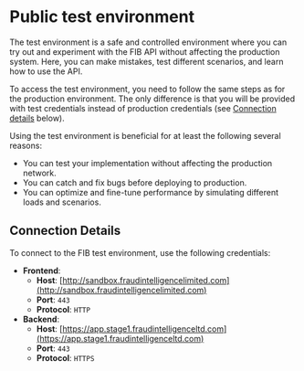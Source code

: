 # Public test environment

The test environment is a safe and controlled environment where you can try out and experiment with the FIB API without affecting the production system. Here, you can make mistakes, test different scenarios, and learn how to use the API.

To access the test environment, you need to follow the same steps as for the production environment. The only difference is that you will be provided with test credentials instead of production credentials (see [Connection details](#connection-details) below).

Using the test environment is beneficial for at least the following several reasons:

- You can test your implementation without affecting the production network.
- You can catch and fix bugs before deploying to production.
- You can optimize and fine-tune performance by simulating different loads and scenarios.

## Connection Details

To connect to the FIB test environment, use the following credentials:

- **Frontend**:
  - **Host**: [http://sandbox.fraudintelligencelimited.com](http://sandbox.fraudintelligencelimited.com)
  - **Port**: `443`
  - **Protocol**: `HTTP` <br>
- **Backend**:
  - **Host**: [https://app.stage1.fraudintelligenceltd.com](https://app.stage1.fraudintelligenceltd.com)
  - **Port**: `443`
  - **Protocol**: `HTTPS`
